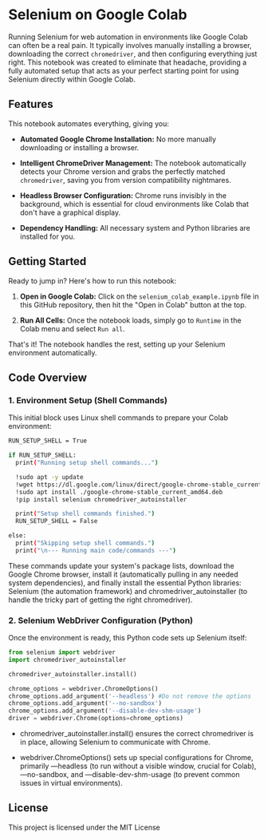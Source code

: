 ﻿# Selenium on Google Colab

Running Selenium for web automation in environments like Google Colab can often be a real pain. It typically involves manually installing a browser, downloading the correct `chromedriver`, and then configuring everything just right. This notebook was created to eliminate that headache, providing a fully automated setup that acts as your perfect starting point for using Selenium directly within Google Colab.

## Features

This notebook automates everything, giving you:

* **Automated Google Chrome Installation:** No more manually downloading or installing a browser.

* **Intelligent ChromeDriver Management:** The notebook automatically detects your Chrome version and grabs the perfectly matched `chromedriver`, saving you from version compatibility nightmares.

* **Headless Browser Configuration:** Chrome runs invisibly in the background, which is essential for cloud environments like Colab that don't have a graphical display.

* **Dependency Handling:** All necessary system and Python libraries are installed for you.

## Getting Started
Ready to jump in? Here's how to run this notebook:

1. **Open in Google Colab:** Click on the `selenium_colab_example.ipynb` file in this GitHub repository, then hit the "Open in Colab" button at the top.

2. **Run All Cells:** Once the notebook loads, simply go to `Runtime` in the Colab menu and select `Run all`.

That's it! The notebook handles the rest, setting up your Selenium environment automatically.

## Code Overview
### 1. Environment Setup (Shell Commands)
This initial block uses Linux shell commands to prepare your Colab environment:
```bash
RUN_SETUP_SHELL = True

if RUN_SETUP_SHELL:
  print("Running setup shell commands...")

  !sudo apt -y update
  !wget https://dl.google.com/linux/direct/google-chrome-stable_current_amd64.deb
  !sudo apt install ./google-chrome-stable_current_amd64.deb
  !pip install selenium chromedriver_autoinstaller

  print("Setup shell commands finished.")
  RUN_SETUP_SHELL = False

else:
  print("Skipping setup shell commands.")
  print("\n--- Running main code/commands ---")
```
These commands update your system's package lists, download the Google Chrome browser, install it (automatically pulling in any needed system dependencies), and finally install the essential Python libraries: Selenium (the automation framework) and chromedriver_autoinstaller (to handle the tricky part of getting the right chromedriver).

### 2. Selenium WebDriver Configuration (Python)
Once the environment is ready, this Python code sets up Selenium itself:

```Python
from selenium import webdriver
import chromedriver_autoinstaller

chromedriver_autoinstaller.install()

chrome_options = webdriver.ChromeOptions()
chrome_options.add_argument('--headless') #Do not remove the options
chrome_options.add_argument('--no-sandbox')
chrome_options.add_argument('--disable-dev-shm-usage')
driver = webdriver.Chrome(options=chrome_options)

```
- chromedriver_autoinstaller.install() ensures the correct chromedriver is in place, allowing Selenium to communicate with Chrome.

- webdriver.ChromeOptions() sets up special configurations for Chrome, primarily —headless (to run without a visible window, crucial for Colab), —no-sandbox, and —disable-dev-shm-usage (to prevent common issues in virtual environments).

## License
This project is licensed under the MIT License
